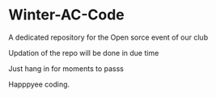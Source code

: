 # Winter-AC-Code

A dedicated repository for the Open sorce event of our club 

Updation of the repo will be done in due time

Just hang in for moments to passs

Happpyee coding.
